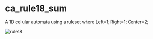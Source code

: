 # ca_rule18_sum
A 1D cellular automata using a ruleset where Left=1; Right=1; Center=2;

![rule18](https://user-images.githubusercontent.com/25379378/79907857-288cb380-83cf-11ea-82ad-8d6280209feb.png)
